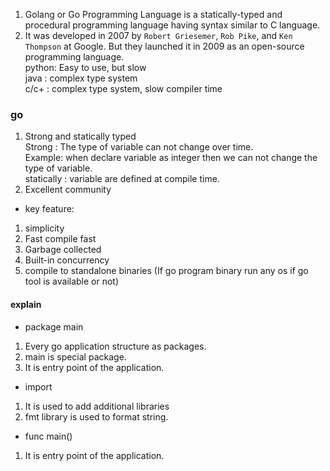 
1. Golang or Go Programming Language is a statically-typed and procedural programming language having syntax similar to C language.  
2.  It was developed in 2007 by `Robert Griesemer`, `Rob Pike`, and `Ken Thompson` at Google. But they launched it in 2009 as an open-source programming language.    
python: Easy to use, but slow  
java : complex type system   
c/c+ :  complex type system, slow compiler time   
###  go  
1. Strong and statically typed  
   Strong : The type of variable can not change over time.   
   Example: when declare variable as integer then we can not change the type of variable.    
   statically : variable are defined at compile time.   
2. Excellent  community   
* key feature:   
1. simplicity   
2. Fast compile fast   
3. Garbage collected  
4. Built-in concurrency  
5. compile to standalone binaries  (If go program binary run any os if go tool is available or not)    

#### explain  
* package main   
1. Every go application structure as packages.  
2. main is special package.  
3. It is entry point of the application.    

* import   
1. It is used to add additional libraries   
2. fmt library is used to format string.    

* func main()   
1. It is entry point of the application.        
